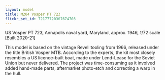 ```yaml
---
layout: model
title: M204 Vosper PT 723
flickr_set_id: 72177720307674703
---
```


US Vosper PT 723, Annapolis naval yard, Maryland, approx. 1946, 1/72 scale  [Built 2020-21]

This model is based on the vintage Revell tooling from 1966, released under the title British Vosper MTB.
According to the experts, the kit most closely resembles a US licence-built boat, made under Lend-Lease for the Soviet Union but never delivered. The project was time-consuming as it involved added hand-made parts, aftermarket photo-etch and correcting a warp in the hull.




